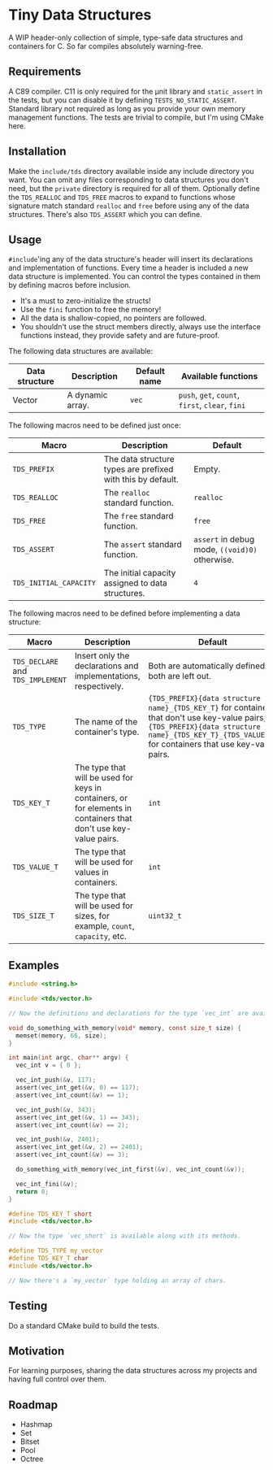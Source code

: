 # Tiny Data Structures
A WIP header-only collection of simple, type-safe data structures and containers for C. So far compiles absolutely
warning-free.

## Requirements
A C89 compiler. C11 is only required for the µnit library and `static_assert` in the tests, but you can disable it by
defining `TESTS_NO_STATIC_ASSERT`. Standard library not required as long as you provide your own memory management
functions. The tests are trivial to compile, but I'm using CMake here.

## Installation
Make the `include/tds` directory available inside any include directory you want. You can omit any files corresponding
to data structures you don't need, but the `private` directory is required for all of them. Optionally define the
`TDS_REALLOC` and `TDS_FREE` macros to expand to functions whose signature match standard `realloc` and `free` before
using any of the data structures. There's also `TDS_ASSERT` which you can define.

## Usage
`#include`'ing any of the data structure's header will insert its declarations and implementation of functions.  Every
time a header is included a new data structure is implemented. You can control the types contained in them by defining
macros before inclusion.
- It's a must to zero-initialize the structs!
- Use the `fini` function to free the memory!
- All the data is shallow-copied, no pointers are followed.
- You shouldn't use the struct members directly, always use the interface functions instead, they provide safety and are
future-proof.
  
The following data structures are available:

| Data structure | Description      | Default name | Available functions                              |
|----------------|------------------|--------------|--------------------------------------------------|
| Vector         | A dynamic array. | `vec`        | `push`, `get`, `count`, `first`, `clear`, `fini` |

The following macros need to be defined just once:

| Macro                  | Description                                                 | Default                                        |
|------------------------|-------------------------------------------------------------|------------------------------------------------|
| `TDS_PREFIX`           | The data structure types are prefixed with this by default. | Empty.                                         |
| `TDS_REALLOC`          | The `realloc` standard function.                            | `realloc`                                      |
| `TDS_FREE`             | The `free` standard function.                               | `free`                                         |
| `TDS_ASSERT`           | The `assert` standard function.                             | `assert` in debug mode, `((void)0)` otherwise. |
| `TDS_INITIAL_CAPACITY` | The initial capacity assigned to data structures.           | `4`                                            |

The following macros need to be defined before implementing a data structure:

| Macro                             | Description                                                                                                      | Default                                                                                                                                                                                               |
|-----------------------------------|------------------------------------------------------------------------------------------------------------------|-------------------------------------------------------------------------------------------------------------------------------------------------------------------------------------------------------|
| `TDS_DECLARE` and `TDS_IMPLEMENT` | Insert only the declarations and implementations, respectively.                                                  | Both are automatically defined if both are left out.                                                                                                                                                  |
| `TDS_TYPE`                        | The name of the container's type.                                                                                | `{TDS_PREFIX}{data structure name}_{TDS_KEY_T}` for containers that don't use key-value pairs, `{TDS_PREFIX}{data structure name}_{TDS_KEY_T}_{TDS_VALUE_T}` for containers that use key-value pairs. | 
| `TDS_KEY_T`                       | The type that will be used for keys in containers, or for elements in containers that don't use key-value pairs. | `int`                                                                                                                                                                                                 |
| `TDS_VALUE_T`                     | The type that will be used for values in containers.                                                             | `int`                                                                                                                                                                                                 |
| `TDS_SIZE_T`                      | The type that will be used for sizes, for example, `count`, `capacity`, etc.                                     | `uint32_t`                                                                                                                                                                                            |

## Examples
```c
#include <string.h>

#include <tds/vector.h>

// Now the definitions and declarations for the type `vec_int` are available.

void do_something_with_memory(void* memory, const size_t size) {
  memset(memory, 66, size);
}

int main(int argc, char** argv) {
  vec_int v = { 0 };

  vec_int_push(&v, 117);
  assert(vec_int_get(&v, 0) == 117);
  assert(vec_int_count(&v) == 1);

  vec_int_push(&v, 343);
  assert(vec_int_get(&v, 1) == 343);
  assert(vec_int_count(&v) == 2);

  vec_int_push(&v, 2401);
  assert(vec_int_get(&v, 2) == 2401);
  assert(vec_int_count(&v) == 3);

  do_something_with_memory(vec_int_first(&v), vec_int_count(&v));

  vec_int_fini(&v);
  return 0;
}

#define TDS_KEY_T short
#include <tds/vector.h>

// Now the type `vec_short` is available along with its methods.

#define TDS_TYPE my_vector
#define TDS_KEY_T char
#include <tds/vector.h>

// Now there's a `my_vector` type holding an array of chars.
```

## Testing
Do a standard CMake build to build the tests.

## Motivation
For learning purposes, sharing the data structures across my projects and having full control over them.

## Roadmap
- Hashmap
- Set
- Bitset
- Pool
- Octree
